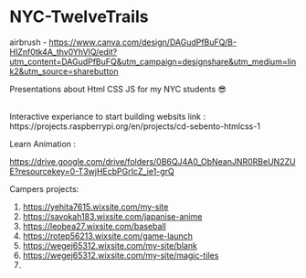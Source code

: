 # NYC-TwelveTrails
airbrush - https://www.canva.com/design/DAGudPfBuFQ/B-HIZnf0tk4A_thv0YhVlQ/edit?utm_content=DAGudPfBuFQ&utm_campaign=designshare&utm_medium=link2&utm_source=sharebutton


Presentations about Html CSS JS for my NYC students 😎

</br>
Interactive experiance to start building websits link : </br> https://projects.raspberrypi.org/en/projects/cd-sebento-htmlcss-1
</br>

Learn Animation :</br>

https://drive.google.com/drive/folders/0B6QJ4A0_ObNeanJNR0RBeUN2ZUE?resourcekey=0-T3wjHEcbPGrIcZ_ie1-grQ


Campers projects:
1. https://yehita7615.wixsite.com/my-site
2. https://savokah183.wixsite.com/japanise-anime
3. https://leobea27.wixsite.com/baseball
4. https://rotep56213.wixsite.com/game-launch
5. https://wegej65312.wixsite.com/my-site/blank
6. https://wegej65312.wixsite.com/my-site/magic-tiles
7. 
   

